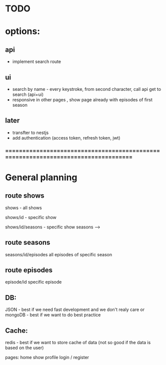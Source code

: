 # TODO

# options:

## api

- implement search route

## ui

- search by name - every keystroke, from second character, call api get to search (api+ui)
- responsive in other pages , show page already with episodes of first season

## later

- transfter to nestjs
- add authentication (access token, refresh token, jwt)

### ==================================================================================

# General planning

## route shows

shows - all shows

shows/id - specific show

shows/id/seasons - specific show seasons -->

## route seasons

seasons/id/episodes all episodes of specific season

## route episodes

episode/id specific episode

## DB:

JSON - best if we need fast development and we don't realy care
or
mongoDB - best if we want to do best practice

## Cache:

redis - best if we want to store cache of data (not so good if the data is based on the user)

pages:
home
show
profile
login / register
